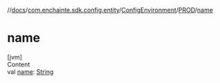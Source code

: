 //[docs](../../../index.md)/[com.enchainte.sdk.config.entity](../../index.md)/[ConfigEnvironment](../index.md)/[PROD](index.md)/[name](name.md)



# name  
[jvm]  
Content  
val [name](name.md): [String](https://kotlinlang.org/api/latest/jvm/stdlib/kotlin/-string/index.html)  



